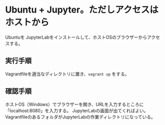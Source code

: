 # Ubuntu + Jupyter。ただしアクセスはホストから

Ubuntuを JupyterLabをインストールして、ホストOSのブラウザーからアクセスする。

## 実行手順

Vagrantfileを適当なディレクトリに置き、```vagrant up``` をする。

## 確認手順

ホストOS（Windows）でブラウザーを開き、URLを入力するところに「localhost:8080」を入力する。
JupyterLabの画面が出てくればよい。
VagrantfileのあるフォルダがJupyterLabの作業ディレクトリになっている。
